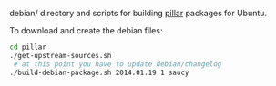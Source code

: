 debian/ directory and scripts for building [pillar](http://www.smalltalkhub.com/#!/~Pier/Pillar) packages for Ubuntu.

To download and create the debian files:

```bash
cd pillar
./get-upstream-sources.sh
 # at this point you have to update debian/changelog
./build-debian-package.sh 2014.01.19 1 saucy
```
